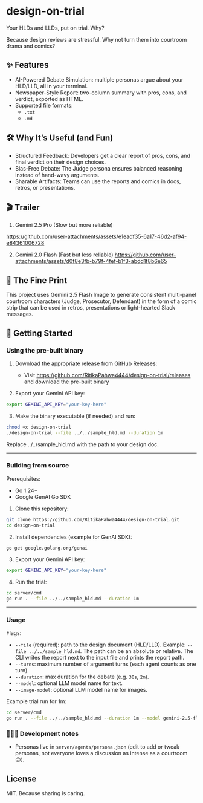 
# design-on-trial

Your HLDs and LLDs, put on trial. Why? 

Because design reviews are stressful. Why not turn them into courtroom drama and comics?

## ✨ Features
- AI-Powered Debate Simulation: multiple personas argue about your HLD/LLD, all in your terminal.
- Newspaper-Style Report: two-column summary with pros, cons, and verdict, exported as HTML.
- Supported file formats:
    - `.txt`
    - `.md`

## 🛠️ Why It’s Useful (and Fun)

- Structured Feedback: Developers get a clear report of pros, cons, and final verdict on their design choices.
- Bias-Free Debate: The Judge persona ensures balanced reasoning instead of hand-wavy arguments.
- Sharable Artifacts: Teams can use the reports and comics in docs, retros, or presentations.

## 🎬 Trailer

1. Gemini 2.5 Pro (Slow but more reliable)

https://github.com/user-attachments/assets/e1eadf35-6a17-46d2-af94-e84361006728

2. Gemini 2.0 Flash (Fast but less reliable)
https://github.com/user-attachments/assets/d0f8e3fb-b79f-4fef-b1f3-abdd1f8b6e65

## 📝 The Fine Print
This project uses Gemini 2.5 Flash Image to generate consistent multi-panel courtroom characters (Judge, Prosecutor, Defendant) in the form of a comic strip that can be used in retros, presentations or light-hearted Slack messages.

## 🏁 Getting Started

### Using the pre-built binary

1. Download the appropriate release from GitHub Releases:
    - Visit https://github.com/RitikaPahwa4444/design-on-trial/releases and download the pre-built binary

2. Export your Gemini API key:
```bash
export GEMINI_API_KEY="your-key-here"
```

3. Make the binary executable (if needed) and run:

```bash
chmod +x design-on-trial
./design-on-trial --file ../../sample_hld.md --duration 1m
```

Replace ../../sample_hld.md with the path to your design doc.

---

### Building from source

Prerequisites:
- Go 1.24+
- Google GenAI Go SDK 

1. Clone this repository:

```bash
git clone https://github.com/RitikaPahwa4444/design-on-trial.git
cd design-on-trial
```

2. Install dependencies (example for GenAI SDK):

```bash
go get google.golang.org/genai
```

3. Export your Gemini API key:
```bash
export GEMINI_API_KEY="your-key-here"
```

4. Run the trial:

```bash
cd server/cmd
go run . --file ../../sample_hld.md --duration 1m
```

---

### Usage

Flags:
- `--file` (required): path to the design document (HLD/LLD). Example: `--file ../../sample_hld.md`. The path can be an absolute or relative. The CLI writes the report next to the input file and prints the report path.
- `--turns`: maximum number of argument turns (each agent counts as one turn).
- `--duration`: max duration for the debate (e.g. `30s`, `2m`).
- `--model`: optional LLM model name for text.
- `--image-model`: optional LLM model name for images.

Example trial run for 1m:

```bash
cd server/cmd
go run . --file ../../sample_hld.md --duration 1m --model gemini-2.5-flash --image-model gemini-2.5-flash-image-preview
```

### 👩🏻‍💻 Development notes

- Personas live in `server/agents/persona.json` (edit to add or tweak personas, not everyone loves a discussion as intense as a courtroom 😉).

## License

MIT. Because sharing is caring.
